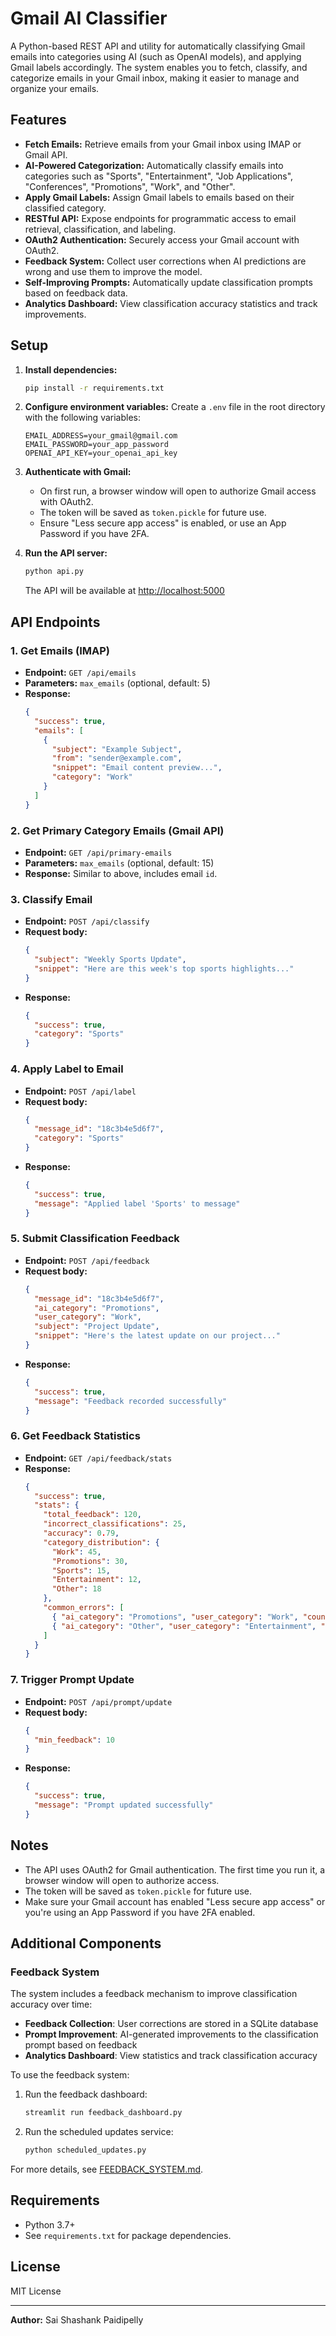 # Gmail AI Classifier

A Python-based REST API and utility for automatically classifying Gmail emails into categories using AI (such as OpenAI models), and applying Gmail labels accordingly. The system enables you to fetch, classify, and categorize emails in your Gmail inbox, making it easier to manage and organize your emails.

## Features

- **Fetch Emails:** Retrieve emails from your Gmail inbox using IMAP or Gmail API.
- **AI-Powered Categorization:** Automatically classify emails into categories such as "Sports", "Entertainment", "Job Applications", "Conferences", "Promotions", "Work", and "Other".
- **Apply Gmail Labels:** Assign Gmail labels to emails based on their classified category.
- **RESTful API:** Expose endpoints for programmatic access to email retrieval, classification, and labeling.
- **OAuth2 Authentication:** Securely access your Gmail account with OAuth2.
- **Feedback System:** Collect user corrections when AI predictions are wrong and use them to improve the model.
- **Self-Improving Prompts:** Automatically update classification prompts based on feedback data.
- **Analytics Dashboard:** View classification accuracy statistics and track improvements.

## Setup

1. **Install dependencies:**

   ```bash
   pip install -r requirements.txt
   ```

2. **Configure environment variables:**
   Create a `.env` file in the root directory with the following variables:

   ```
   EMAIL_ADDRESS=your_gmail@gmail.com
   EMAIL_PASSWORD=your_app_password
   OPENAI_API_KEY=your_openai_api_key
   ```

3. **Authenticate with Gmail:**

   - On first run, a browser window will open to authorize Gmail access with OAuth2.
   - The token will be saved as `token.pickle` for future use.
   - Ensure "Less secure app access" is enabled, or use an App Password if you have 2FA.

4. **Run the API server:**
   ```bash
   python api.py
   ```
   The API will be available at [http://localhost:5000](http://localhost:5000)

## API Endpoints

### 1. Get Emails (IMAP)

- **Endpoint:** `GET /api/emails`
- **Parameters:** `max_emails` (optional, default: 5)
- **Response:**
  ```json
  {
    "success": true,
    "emails": [
      {
        "subject": "Example Subject",
        "from": "sender@example.com",
        "snippet": "Email content preview...",
        "category": "Work"
      }
    ]
  }
  ```

### 2. Get Primary Category Emails (Gmail API)

- **Endpoint:** `GET /api/primary-emails`
- **Parameters:** `max_emails` (optional, default: 15)
- **Response:** Similar to above, includes email `id`.

### 3. Classify Email

- **Endpoint:** `POST /api/classify`
- **Request body:**
  ```json
  {
    "subject": "Weekly Sports Update",
    "snippet": "Here are this week's top sports highlights..."
  }
  ```
- **Response:**
  ```json
  {
    "success": true,
    "category": "Sports"
  }
  ```

### 4. Apply Label to Email

- **Endpoint:** `POST /api/label`
- **Request body:**
  ```json
  {
    "message_id": "18c3b4e5d6f7",
    "category": "Sports"
  }
  ```
- **Response:**
  ```json
  {
    "success": true,
    "message": "Applied label 'Sports' to message"
  }
  ```

### 5. Submit Classification Feedback

- **Endpoint:** `POST /api/feedback`
- **Request body:**
  ```json
  {
    "message_id": "18c3b4e5d6f7",
    "ai_category": "Promotions",
    "user_category": "Work",
    "subject": "Project Update",
    "snippet": "Here's the latest update on our project..."
  }
  ```
- **Response:**
  ```json
  {
    "success": true,
    "message": "Feedback recorded successfully"
  }
  ```

### 6. Get Feedback Statistics

- **Endpoint:** `GET /api/feedback/stats`
- **Response:**
  ```json
  {
    "success": true,
    "stats": {
      "total_feedback": 120,
      "incorrect_classifications": 25,
      "accuracy": 0.79,
      "category_distribution": {
        "Work": 45,
        "Promotions": 30,
        "Sports": 15,
        "Entertainment": 12,
        "Other": 18
      },
      "common_errors": [
        { "ai_category": "Promotions", "user_category": "Work", "count": 8 },
        { "ai_category": "Other", "user_category": "Entertainment", "count": 5 }
      ]
    }
  }
  ```

### 7. Trigger Prompt Update

- **Endpoint:** `POST /api/prompt/update`
- **Request body:**
  ```json
  {
    "min_feedback": 10
  }
  ```
- **Response:**
  ```json
  {
    "success": true,
    "message": "Prompt updated successfully"
  }
  ```

## Notes

- The API uses OAuth2 for Gmail authentication. The first time you run it, a browser window will open to authorize access.
- The token will be saved as `token.pickle` for future use.
- Make sure your Gmail account has enabled "Less secure app access" or you're using an App Password if you have 2FA enabled.

## Additional Components

### Feedback System

The system includes a feedback mechanism to improve classification accuracy over time:

- **Feedback Collection**: User corrections are stored in a SQLite database
- **Prompt Improvement**: AI-generated improvements to the classification prompt based on feedback
- **Analytics Dashboard**: View statistics and track classification accuracy

To use the feedback system:

1. Run the feedback dashboard:

   ```bash
   streamlit run feedback_dashboard.py
   ```

2. Run the scheduled updates service:
   ```bash
   python scheduled_updates.py
   ```

For more details, see [FEEDBACK_SYSTEM.md](FEEDBACK_SYSTEM.md).

## Requirements

- Python 3.7+
- See `requirements.txt` for package dependencies.

## License

MIT License

---

**Author:** Sai Shashank Paidipelly

